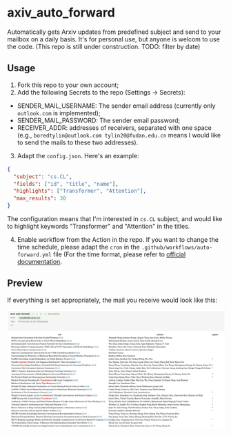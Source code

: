 # axiv_auto_forward

Automatically gets Arxiv updates from predefined subject and send to your mailbox on a daily basis. It's for personal use, but anyone is welcom to use the code.
(This repo is still under construction. TODO: filter by date)

## Usage
1. Fork this repo to your own account;
2. Add the following Secrets to the repo (Settings -> Secrets):
  - SENDER_MAIL_USERNAME: The sender email address (currently only `outlook.com` is implemented);
  - SENDER_MAIL_PASSWORD: The sender email password;
  - RECEIVER_ADDR: addresses of receivers, separated with one space (e.g., `boredtylin@outlook.com tylin20@fudan.edu.cn` means I would like to send the mails to these two addresses).
  
3. Adapt the `config.json`. Here's an example:
  ```JSON
  {
    "subject": "cs.CL",
    "fields": ["id", "title", "name"],
    "highlights": ["Transformer", "Attention"],
    "max_results": 30
  }
  ```
  The configuration means that I'm interested in `cs.CL` subject, and would like to highlight keywords "Transformer" and "Attention" in the titles.
  
4. Enable workflow from the Action in the repo. If you want to change the time schedule, please adapt the `cron` in the `.github/workflows/auto-forward.yml` file (For the time format, please refer to [official documentation](https://docs.github.com/en/actions/reference/workflow-syntax-for-github-actions#onschedule).

## Preview
If everything is set appropriately, the mail you receive would look like this:

![Preview of a sample email](https://github.com/boredtylin/arxiv_auto_forward/blob/main/preview.png)
